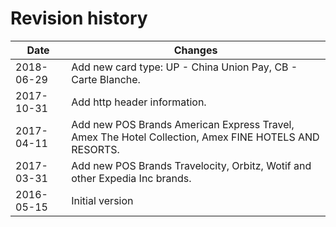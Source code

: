 # Revision history

| Date | Changes |
| ---- | ---------------- |
| 2018-06-29 | Add new card type: UP - China Union Pay, CB - Carte Blanche. |
| 2017-10-31 | Add http header information. |
| 2017-04-11 | Add new POS Brands American Express Travel, Amex The Hotel Collection, Amex FINE HOTELS AND RESORTS.|
| 2017-03-31 | Add new POS Brands Travelocity, Orbitz, Wotif and other Expedia Inc brands. |
| 2016-05-15 | Initial version |
